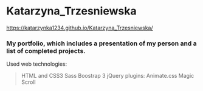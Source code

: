 # Katarzyna_Trzesniewska

https://katarzynka1234.github.io/Katarzyna_Trzesniewska/

### My portfolio, which includes a presentation of my person and a list of completed projects.

Used web technologies:
> HTML and CSS3
> Sass
> Boostrap 3
> jQuery
> plugins: Animate.css Magic Scroll
